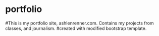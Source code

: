 # portfolio
#This is my portfolio site, ashlenrenner.com. Contains my projects from classes, and journalism.
#created with modified bootstrap template. 
